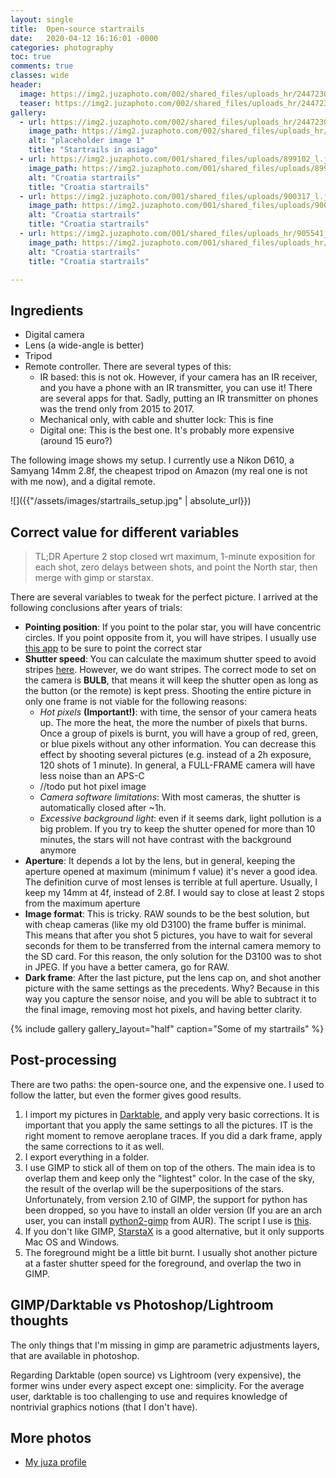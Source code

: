 ```yaml
---
layout: single
title:  Open-source startrails
date:   2020-04-12 16:16:01 -0000
categories: photography 
toc: true
comments: true
classes: wide
header:
  image: https://img2.juzaphoto.com/002/shared_files/uploads_hr/2447230_large13482.jpg
  teaser: https://img2.juzaphoto.com/002/shared_files/uploads_hr/2447230_large13482.jpg
gallery:
  - url: https://img2.juzaphoto.com/002/shared_files/uploads_hr/2447230_large13482.jpg>
    image_path: https://img2.juzaphoto.com/002/shared_files/uploads_hr/2447230_large13482.jpg
    alt: "placeholder image 1"
    title: "Startrails in asiago"
  - url: https://img2.juzaphoto.com/001/shared_files/uploads/899102_l.jpg>
    image_path: https://img2.juzaphoto.com/001/shared_files/uploads/899102_l.jpg
    alt: "Croatia startrails"
    title: "Croatia startrails"
  - url: https://img2.juzaphoto.com/001/shared_files/uploads/900317_l.jpg
    image_path: https://img2.juzaphoto.com/001/shared_files/uploads/900317_l.jpg
    alt: "Croatia startrails"
    title: "Croatia startrails"
  - url: https://img2.juzaphoto.com/001/shared_files/uploads_hr/905541_large80129.jpg
    image_path: https://img2.juzaphoto.com/001/shared_files/uploads_hr/905541_large80129.jpg
    alt: "Croatia startrails"
    title: "Croatia startrails"

---
```


## Ingredients

- Digital camera
- Lens (a wide-angle is better)
- Tripod
- Remote controller. There are several types of this:
  - IR based: this is not ok. However, if your camera has an IR receiver, and you have a phone with an IR transmitter, you can use it! There are several apps for that. Sadly, putting an IR transmitter on phones was the trend only from 2015 to 2017.
  - Mechanical only, with cable and shutter lock: This is fine
  - Digital one: This is the best one. It's probably more expensive (around 15 euro?)

The following image shows my setup. I currently use a Nikon D610, a Samyang 14mm 2.8f, the cheapest tripod on Amazon (my real one is not with me now), and a digital remote.


![]({{"/assets/images/startrails_setup.jpg" | absolute_url}})


## Correct value for different variables

> TL;DR Aperture 2 stop closed wrt maximum, 1-minute exposition for each shot, zero delays between shots, and point the North star, then merge with gimp or starstax.

There are several variables to tweak for the perfect picture. I arrived at the following conclusions after years of trials:

- **Pointing position**: If you point to the polar star, you will have concentric circles. If you point opposite from it, you will have stripes. I usually use [this app](https://play.google.com/store/apps/details?id=com.google.android.stardroid) to be sure to point the correct star
- **Shutter speed**: You can calculate the maximum shutter speed to avoid stripes [here](). However, we do want stripes. The correct mode to set on the camera is **BULB**, that means it will keep the shutter open as long as the button (or the remote) is kept press. Shooting the entire picture in only one frame is not viable for the following reasons:
  - *Hot pixels* **(Important!)**: with time, the sensor of your camera heats up. The more the heat, the more the number of pixels that burns. Once a group of pixels is burnt, you will have a group of red, green, or blue pixels without any other information. You can decrease this effect by shooting several pictures (e.g. instead of a 2h exposure, 120 shots of 1 minute). In general, a FULL-FRAME camera will have less noise than an APS-C
  - //todo put hot pixel image
  - *Camera software limitations*: With most cameras, the shutter is automatically closed after ~1h.
  - *Excessive background light*: even if it seems dark, light pollution is a big problem. If you try to keep the shutter opened for more than 10 minutes, the stars will not have contrast with the background anymore
- **Aperture**: It depends a lot by the lens, but in general, keeping the aperture opened at maximum (minimum f value) it's never a good idea. The definition curve of most lenses is terrible at full aperture. Usually, I keep my 14mm at 4f, instead of 2.8f. I would say to close at least 2 stops from the maximum aperture
- **Image format**: This is tricky. RAW sounds to be the best solution, but with cheap cameras (like my old D3100) the frame buffer is minimal. This means that after you shot 5 pictures, you have to wait for several seconds for them to be transferred from the internal camera memory to the SD card. For this reason, the only solution for the D3100 was to shot in JPEG. If you have a better camera, go for RAW.
- **Dark frame**: After the last picture, put the lens cap on, and shot another picture with the same settings as the precedents. Why? Because in this way you capture the sensor noise, and you will be able to subtract it to the final image, removing most hot pixels, and having better clarity.

{% include gallery gallery_layout="half" caption="Some of my startrails" %}
## Post-processing

There are two paths: the open-source one, and the expensive one. I used to follow the latter, but even the former gives good results.

1. I import my pictures in [Darktable](https://www.darktable.org/), and apply very basic corrections. It is important that you apply the same settings to all the pictures. IT is the right moment to remove aeroplane traces. If you did a dark frame, apply the same corrections to it as well.
2. I export everything in a folder.
3. I use GIMP to stick all of them on top of the others. The main idea is to overlap them and keep only the "lightest" color. In the case of the sky, the result of the overlap will be the superpositions of the stars. Unfortunately, from version 2.10 of GIMP, the support for python has been dropped, so you have to install an older version (If you are an arch user, you can install [python2-gimp](https://aur.archlinux.org/packages/python2-gimp/) from AUR). The script I use is [this](https://github.com/themaninthesuitcase/gimp-startrail-compositor).
4. If you don't like GIMP, [StarstaX](https://markus-enzweiler.de/software/starstax/) is a good alternative, but it only supports Mac OS and Windows.
5. The foreground might be a little bit burnt. I usually shot another picture at a faster shutter speed for the foreground, and overlap the two in GIMP.





## GIMP/Darktable vs Photoshop/Lightroom thoughts

The only things that I'm missing in gimp are parametric adjustments layers, that are available in photoshop.

Regarding Darktable (open source) vs Lightroom (very expensive), the former wins under every aspect except one: simplicity. For the average user, darktable is too challenging to use and requires knowledge of nontrivial graphics notions (that I don't have).


## More photos
- [My juza profile](www.juzaphoto.com/p/Nicomazz)
